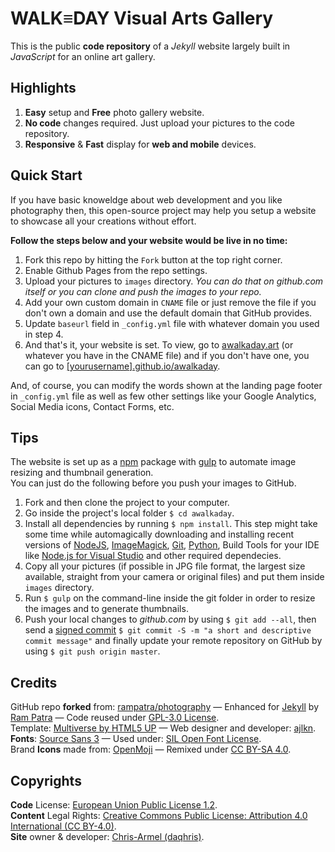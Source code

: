 # WALK≡DAY Visual Arts Gallery
This is the public __code repository__ of a _Jekyll_ website largely built in _JavaScript_ for an online art gallery.

## Highlights
1. __Easy__ setup and __Free__ photo gallery website.
2. __No code__ changes required. Just upload your pictures to the code repository.
3. __Responsive__ & __Fast__ display for __web and mobile__ devices.

## Quick Start
If you have basic knoweldge about web development and you like photography then, this open-source project may help you setup a website to showcase
all your creations without effort.  

**Follow the steps below and your website would be live in no time:**

1. Fork this repo by hitting the `Fork` button at the top right corner.
2. Enable Github Pages from the repo settings.
3. Upload your pictures to `images` directory. _You can do that on github.com itself or you can clone and push the images to your repo._
4. Add your own custom domain in `CNAME` file or just remove the file if you don't own a domain and use the default domain that GitHub provides.
5. Update `baseurl` field in `_config.yml` file with whatever domain you used in step 4.
6. And that's it, your website is set. To view, go to [awalkaday.art](https://awalkaday.art) (or whatever you have in the CNAME file) and if you don't have one, you can go to [[yourusername].github.io/awalkaday](https://yourusername.github.io/awalkaday).

And, of course, you can modify the words shown at the landing page footer in `_config.yml` file as well as few other settings like your Google Analytics, Social Media icons, Contact Forms, etc.
 
## Tips
The website is set up as a [npm](https://www.npmjs.com) package with [gulp](https://gulpjs.com/) to automate image resizing
and thumbnail generation.   
You can just do the following before you push your images to GitHub.

1. Fork and then clone the project to your computer.
2. Go inside the project's local folder `$ cd awalkaday`.
3. Install all dependencies by running `$ npm install`. This step might take some time while automagically downloading and installing recent versions of [NodeJS](https://nodejs.org/en/), [ImageMagick](https://imagemagick.org/index.php), [Git](https://git-scm.com/), [Python](https://www.python.org/), Build Tools for your IDE like [Node.js for Visual Studio](https://visualstudio.microsoft.com/vs/features/node-js/) and other required dependecies.
4. Copy all your pictures (if possible in JPG file format, the largest size available, straight from your camera or original files) and put them inside `images` directory.
5. Run `$ gulp` on the command-line inside the git folder in order to resize the images and to generate thumbnails.
6. Push your local changes to _github.com_ by using `$ git add --all`, then send a [signed commit](https://docs.github.com/en/github/authenticating-to-github/managing-commit-signature-verification/signing-commits) `$ git commit -S -m "a short and descriptive commit message"` and finally update your remote repository on GitHub by using `$ git push origin master`.  

## Credits
GitHub repo __forked__ from: [rampatra/photography](https://github.com/rampatra/photography) — Enhanced for [Jekyll](https://jekyllrb.com/) by [Ram  Patra](https://github.com/rampatra) — Code reused under [GPL-3.0 License](https://raw.githubusercontent.com/rampatra/photography/master/LICENSE).   
Template: [Multiverse by HTML5 UP](https://html5up.net/multiverse) — Web designer and developer: [ajlkn](https://aj.lkn.io/).  
__Fonts__: [Source Sans 3](https://github.com/daqhris/daqhris.github.io/blob/master/style/font/SourceSans3-Regular.ttf) — Used under: [SIL Open Font License](https://raw.githubusercontent.com/daqhris/daqhris.github.io/master/style/font/license/OFL.txt).  
Brand __Icons__ made from: [OpenMoji](https://openmoji.org/about/) — Remixed under [CC BY-SA 4.0](https://creativecommons.org/licenses/by-sa/4.0/legalcode).  

## Copyrights  
__Code__ License: [European Union Public License 1.2](https://raw.githubusercontent.com/daqhris/awalkaday/master/LICENSE).    
__Content__ Legal Rights: [Creative Commons Public License: Attribution 4.0 International (CC BY-4.0)](https://creativecommons.org/licenses/by/4.0/legalcode).     
__Site__ owner & developer: [Chris-Armel (daqhris)](https://daqhris.com).  
